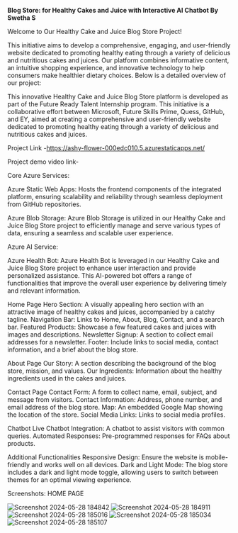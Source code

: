 **Blog Store: for Healthy Cakes and Juice with Interactive AI Chatbot By Swetha S**

Welcome to Our Healthy Cake and Juice Blog Store Project!

This initiative aims to develop a comprehensive, engaging, and user-friendly website dedicated to promoting healthy eating through a variety of delicious and nutritious cakes and juices. Our platform combines informative content, an intuitive shopping experience, and innovative technology to help consumers make healthier dietary choices. Below is a detailed overview of our project:

This innovative Healthy Cake and Juice Blog Store platform is developed as part of the Future Ready Talent Internship program. This initiative is a collaborative effort between Microsoft, Future Skills Prime, Quess, GitHub, and EY, aimed at creating a comprehensive and user-friendly website dedicated to promoting healthy eating through a variety of delicious and nutritious cakes and juices. 

Project Link -https://ashy-flower-000edc010.5.azurestaticapps.net/

Project demo video link-

Core Azure Services:

Azure Static Web Apps: Hosts the frontend components of the integrated platform, ensuring scalability and reliability through seamless deployment from GitHub repositories.

Azure Blob Storage: Azure Blob Storage is utilized in our Healthy Cake and Juice Blog Store project to efficiently manage and serve various types of data, ensuring a seamless and scalable user experience.

Azure AI Service:

Azure Health Bot: Azure Health Bot is leveraged in our Healthy Cake and Juice Blog Store project to enhance user interaction and provide personalized assistance. This AI-powered bot offers a range of functionalities that improve the overall user experience by delivering timely and relevant information. 


Home Page
Hero Section: A visually appealing hero section with an attractive image of healthy cakes and juices, accompanied by a catchy tagline.
Navigation Bar: Links to Home, About, Blog, Contact, and a search bar.
Featured Products: Showcase a few featured cakes and juices with images and descriptions.
Newsletter Signup: A section to collect email addresses for a newsletter.
Footer: Include links to social media, contact information, and a brief about the blog store.

About Page
Our Story: A section describing the background of the blog store, mission, and values.
Our Ingredients: Information about the healthy ingredients used in the cakes and juices.

Contact Page
Contact Form: A form to collect name, email, subject, and message from visitors.
Contact Information: Address, phone number, and email address of the blog store.
Map: An embedded Google Map showing the location of the store.
Social Media Links: Links to social media profiles.


Chatbot
Live Chatbot Integration: A chatbot to assist visitors with common queries.
Automated Responses: Pre-programmed responses for FAQs about products.

Additional Functionalities
Responsive Design: Ensure the website is mobile-friendly and works well on all devices.
Dark and Light Mode: The blog store includes a dark and light mode toggle, allowing users to switch between themes for an optimal viewing experience.


Screenshots:
HOME PAGE

![Screenshot 2024-05-28 184842](https://github.com/Swetha-S-2410/final-pro/assets/157030575/c6cb3ebd-de6c-4ed1-a5b2-728ec156baf1)
![Screenshot 2024-05-28 184911](https://github.com/Swetha-S-2410/final-pro/assets/157030575/074e4362-36b7-4df6-8ca7-d4b08246b088)
![Screenshot 2024-05-28 185016](https://github.com/Swetha-S-2410/final-pro/assets/157030575/3840c38c-8ba4-4212-888d-beae37cc4df5)
![Screenshot 2024-05-28 185034](https://github.com/Swetha-S-2410/final-pro/assets/157030575/81e4bd96-9948-4050-b863-428fc754a0cb)
![Screenshot 2024-05-28 185107](https://github.com/Swetha-S-2410/final-pro/assets/157030575/e29f4cd6-7099-4059-92f8-33651713d054)
